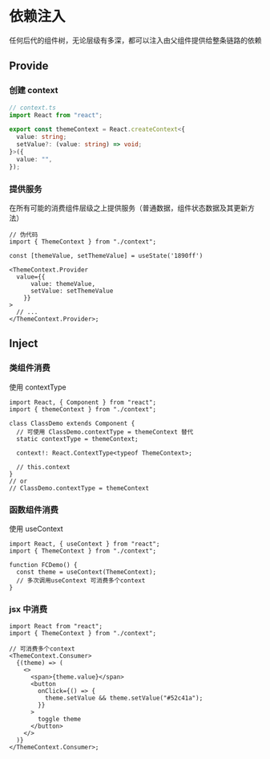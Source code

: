 # 依赖注入

任何后代的组件树，无论层级有多深，都可以注入由父组件提供给整条链路的依赖

## Provide

### 创建 context

```ts
// context.ts
import React from "react";

export const themeContext = React.createContext<{
  value: string;
  setValue?: (value: string) => void;
}>({
  value: "",
});
```

### 提供服务

在所有可能的消费组件层级之上提供服务（普通数据，组件状态数据及其更新方法）

```tsx
// 伪代码
import { ThemeContext } from "./context";

const [themeValue, setThemeValue] = useState('1890ff')

<ThemeContext.Provider
  value={{
      value: themeValue,
      setValue: setThemeValue
    }}
>
  // ...
</ThemeContext.Provider>;
```

## Inject

### 类组件消费

使用 contextType

```tsx
import React, { Component } from "react";
import { themeContext } from "./context";

class ClassDemo extends Component {
  // 可使用 ClassDemo.contextType = themeContext 替代
  static contextType = themeContext;

  context!: React.ContextType<typeof ThemeContext>;

  // this.context
}
// or
// ClassDemo.contextType = themeContext
```

### 函数组件消费

使用 useContext

```tsx
import React, { useContext } from "react";
import { ThemeContext } from "./context";

function FCDemo() {
  const theme = useContext(ThemeContext);
  // 多次调用useContext 可消费多个context
}
```

### jsx 中消费

```tsx
import React from "react";
import { ThemeContext } from "./context";

// 可消费多个context
<ThemeContext.Consumer>
  {(theme) => (
    <>
      <span>{theme.value}</span>
      <button
        onClick={() => {
          theme.setValue && theme.setValue("#52c41a");
        }}
      >
        toggle theme
      </button>
    </>
  )}
</ThemeContext.Consumer>;
```
